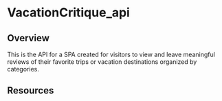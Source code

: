 # VacationCritique_api

## Overview 

This is the API for a SPA created for visitors to view and leave meaningful reviews of their favorite trips or vacation destinations organized by categories.  

## Resources 